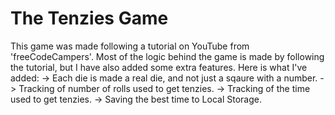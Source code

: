# The Tenzies Game
This game was made following a tutorial on YouTube from 'freeCodeCampers'. Most of the logic behind the game is made by following the tutorial, but I have also added some extra features. Here is what I've added: 
-> Each die is made a real die, and not just a sqaure with a number. 
-> Tracking of number of rolls used to get tenzies.
-> Tracking of the time used to get tenzies. 
-> Saving the best time to Local Storage. 
